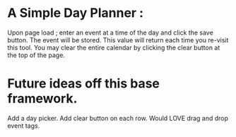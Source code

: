# A Simple Day Planner : 
Upon page load ; enter an event at a time of the day and click the save button.
The event will be stored. This value will return each time you re-visit this tool. 
You may clear the entire calendar by clicking the clear button at the top of the page.

# Future ideas off this base framework. 
Add a day picker.
Add clear button on each row. 
Would LOVE drag and drop event tags. 

